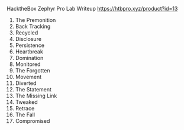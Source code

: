 HacktheBox Zephyr Pro Lab Writeup https://htbpro.xyz/product?id=13

1) The Premonition
2) Back Tracking
3) Recycled
4) Disclosure
5) Persistence
6) Heartbreak
7) Domination
8) Monitored
9) The Forgotten
10) Movement
11) Diverted
12) The Statement
13) The Missing Link
14) Tweaked
15) Retrace
16) The Fall
17) Compromised
